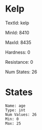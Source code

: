 # Kelp

TextId: kelp

MinId: 8410

MaxId: 8435

Hardness: 0

Resistance: 0


Num States: 26

# States
```
Name: age
Type: int
Num Values: 26
Min: 0
Max: 25
```